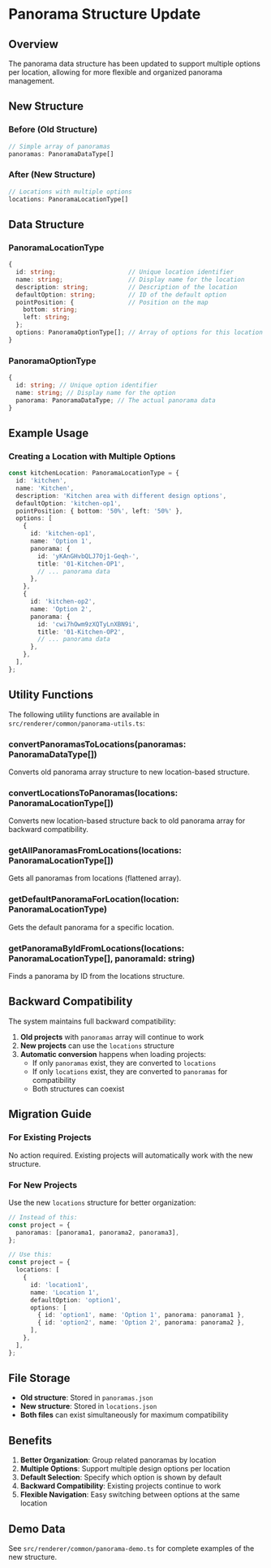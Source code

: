 # Panorama Structure Update

## Overview

The panorama data structure has been updated to support multiple options per location, allowing for more flexible and organized panorama management.

## New Structure

### Before (Old Structure)

```typescript
// Simple array of panoramas
panoramas: PanoramaDataType[]
```

### After (New Structure)

```typescript
// Locations with multiple options
locations: PanoramaLocationType[]
```

## Data Structure

### PanoramaLocationType

```typescript
{
  id: string;                    // Unique location identifier
  name: string;                  // Display name for the location
  description: string;           // Description of the location
  defaultOption: string;         // ID of the default option
  pointPosition: {               // Position on the map
    bottom: string;
    left: string;
  };
  options: PanoramaOptionType[]; // Array of options for this location
}
```

### PanoramaOptionType

```typescript
{
  id: string; // Unique option identifier
  name: string; // Display name for the option
  panorama: PanoramaDataType; // The actual panorama data
}
```

## Example Usage

### Creating a Location with Multiple Options

```typescript
const kitchenLocation: PanoramaLocationType = {
  id: 'kitchen',
  name: 'Kitchen',
  description: 'Kitchen area with different design options',
  defaultOption: 'kitchen-op1',
  pointPosition: { bottom: '50%', left: '50%' },
  options: [
    {
      id: 'kitchen-op1',
      name: 'Option 1',
      panorama: {
        id: 'yKAnGHvbQLJ7Oj1-Geqh-',
        title: '01-Kitchen-OP1',
        // ... panorama data
      },
    },
    {
      id: 'kitchen-op2',
      name: 'Option 2',
      panorama: {
        id: 'cwi7hOwm9zXQTyLnXBN9i',
        title: '01-Kitchen-OP2',
        // ... panorama data
      },
    },
  ],
};
```

## Utility Functions

The following utility functions are available in `src/renderer/common/panorama-utils.ts`:

### convertPanoramasToLocations(panoramas: PanoramaDataType[])

Converts old panorama array structure to new location-based structure.

### convertLocationsToPanoramas(locations: PanoramaLocationType[])

Converts new location-based structure back to old panorama array for backward compatibility.

### getAllPanoramasFromLocations(locations: PanoramaLocationType[])

Gets all panoramas from locations (flattened array).

### getDefaultPanoramaForLocation(location: PanoramaLocationType)

Gets the default panorama for a specific location.

### getPanoramaByIdFromLocations(locations: PanoramaLocationType[], panoramaId: string)

Finds a panorama by ID from the locations structure.

## Backward Compatibility

The system maintains full backward compatibility:

1. **Old projects** with `panoramas` array will continue to work
2. **New projects** can use the `locations` structure
3. **Automatic conversion** happens when loading projects:
   - If only `panoramas` exist, they are converted to `locations`
   - If only `locations` exist, they are converted to `panoramas` for compatibility
   - Both structures can coexist

## Migration Guide

### For Existing Projects

No action required. Existing projects will automatically work with the new structure.

### For New Projects

Use the new `locations` structure for better organization:

```typescript
// Instead of this:
const project = {
  panoramas: [panorama1, panorama2, panorama3],
};

// Use this:
const project = {
  locations: [
    {
      id: 'location1',
      name: 'Location 1',
      defaultOption: 'option1',
      options: [
        { id: 'option1', name: 'Option 1', panorama: panorama1 },
        { id: 'option2', name: 'Option 2', panorama: panorama2 },
      ],
    },
  ],
};
```

## File Storage

- **Old structure**: Stored in `panoramas.json`
- **New structure**: Stored in `locations.json`
- **Both files** can exist simultaneously for maximum compatibility

## Benefits

1. **Better Organization**: Group related panoramas by location
2. **Multiple Options**: Support multiple design options per location
3. **Default Selection**: Specify which option is shown by default
4. **Backward Compatibility**: Existing projects continue to work
5. **Flexible Navigation**: Easy switching between options at the same location

## Demo Data

See `src/renderer/common/panorama-demo.ts` for complete examples of the new structure.
